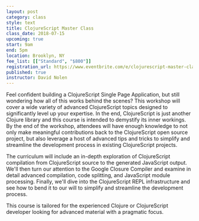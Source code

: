 ```yaml
---
layout: post
category: class
style: text
title: ClojureScript Master Class
class_date: 2018-07-15
upcoming: true
start: 9am
end: 5pm
location: Brooklyn, NY
fee_list: [["Standard", "$800"]]
registration_url: https://www.eventbrite.com/e/clojurescript-master-class-tickets-47181955499
published: true
instructor: David Nolen
---
```


Feel confident building a ClojureScript Single Page Application, but still
wondering how all of this works behind the scenes? This workshop will cover a
wide variety of advanced ClojureScript topics designed to significantly level up
your expertise. In the end, ClojureScript is just another Clojure library and
this course is intended to demystify its inner workings. By the end of the
workshop, attendees will have enough knowledge to not only make meaningful
contributions back to the ClojureScript open source project, but also leverage
a host of advanced tips and tricks to simplify and streamline the development
process in existing ClojureScript projects.

The curriculum will include an in-depth exploration of ClojureScript compilation
from ClojureScript source to the generated JavaScript output. We'll then turn
our attention to the Google Closure Compiler and examine in detail advanced
compilation, code splitting, and JavaScript module processing. Finally, we'll dive into the ClojureScript REPL infrastructure and
see how to bend it to our will to simplify and streamline the development
process.

This course is tailored for the experienced Clojure or ClojureScript developer
looking for advanced material with a pragmatic focus.